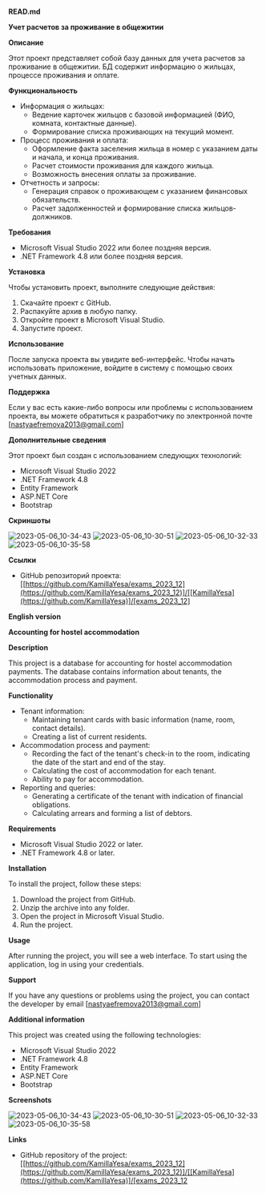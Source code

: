 **READ.md**

**Учет расчетов за проживание в общежитии**

**Описание**

Этот проект представляет собой базу данных для учета расчетов за проживание в общежитии. БД содержит информацию о жильцах, процессе проживания и оплате.

**Функциональность**

* Информация о жильцах:
    * Ведение карточек жильцов с базовой информацией (ФИО, комната, контактные данные).
    * Формирование списка проживающих на текущий момент.
* Процесс проживания и оплата:
    * Оформление факта заселения жильца в номер с указанием даты и начала, и конца проживания.
    * Расчет стоимости проживания для каждого жильца.
    * Возможность внесения оплаты за проживание.
* Отчетность и запросы:
    * Генерация справок о проживающем с указанием финансовых обязательств.
    * Расчет задолженностей и формирование списка жильцов-должников.

**Требования**

* Microsoft Visual Studio 2022 или более поздняя версия.
* .NET Framework 4.8 или более поздняя версия.

**Установка**

Чтобы установить проект, выполните следующие действия:

1. Скачайте проект с GitHub.
2. Распакуйте архив в любую папку.
3. Откройте проект в Microsoft Visual Studio.
4. Запустите проект.

**Использование**

После запуска проекта вы увидите веб-интерфейс. Чтобы начать использовать приложение, войдите в систему с помощью своих учетных данных.

**Поддержка**

Если у вас есть какие-либо вопросы или проблемы с использованием проекта, вы можете обратиться к разработчику по электронной почте [nastyaefremova2013@gmail.com]

**Дополнительные сведения**

Этот проект был создан с использованием следующих технологий:

* Microsoft Visual Studio 2022
* .NET Framework 4.8
* Entity Framework
* ASP.NET Core
* Bootstrap

**Скриншоты**  

![2023-05-06_10-34-43](https://github.com/KamillaYesa/exams_2023_12/assets/106431003/f5ad8743-8e92-42e3-94f7-db2fae6379b6)
![2023-05-06_10-30-51](https://github.com/KamillaYesa/exams_2023_12/assets/106431003/b2a95062-081b-4437-8be7-40b25c993c5b)
![2023-05-06_10-32-33](https://github.com/KamillaYesa/exams_2023_12/assets/106431003/10ec7691-7d16-4063-8ac7-16004d41c09a)
![2023-05-06_10-35-58](https://github.com/KamillaYesa/exams_2023_12/assets/106431003/1dafcbf3-7919-45bc-ad77-892c9132f20a)

**Ссылки**

* GitHub репозиторий проекта: [[https://github.com/KamillaYesa/exams_2023_12](https://github.com/KamillaYesa/exams_2023_12)]/[[KamillaYesa](https://github.com/KamillaYesa)]/[exams_2023_12]

**English version**

**Accounting for hostel accommodation**

**Description**

This project is a database for accounting for hostel accommodation payments. The database contains information about tenants, the accommodation process and payment.

**Functionality**

* Tenant information:
    * Maintaining tenant cards with basic information (name, room, contact details).
    * Creating a list of current residents.
* Accommodation process and payment:
    * Recording the fact of the tenant's check-in to the room, indicating the date of the start and end of the stay.
    * Calculating the cost of accommodation for each tenant.
    * Ability to pay for accommodation.
* Reporting and queries:
    * Generating a certificate of the tenant with indication of financial obligations.
    * Calculating arrears and forming a list of debtors.

**Requirements**

* Microsoft Visual Studio 2022 or later.
* .NET Framework 4.8 or later.

**Installation**

To install the project, follow these steps:

1. Download the project from GitHub.
2. Unzip the archive into any folder.
3. Open the project in Microsoft Visual Studio.
4. Run the project.

**Usage**

After running the project, you will see a web interface. To start using the application, log in using your credentials.

**Support**

If you have any questions or problems using the project, you can contact the developer by email [nastyaefremova2013@gmail.com]

**Additional information**

This project was created using the following technologies:

* Microsoft Visual Studio 2022
* .NET Framework 4.8
* Entity Framework
* ASP.NET Core
* Bootstrap

**Screenshots**

![2023-05-06_10-34-43](https://github.com/KamillaYesa/exams_2023_12/assets/106431003/f5ad8743-8e92-42e3-94f7-db2fae6379b6)
![2023-05-06_10-30-51](https://github.com/KamillaYesa/exams_2023_12/assets/106431003/b2a95062-081b-4437-8be7-40b25c993c5b)
![2023-05-06_10-32-33](https://github.com/KamillaYesa/exams_2023_12/assets/106431003/10ec7691-7d16-4063-8ac7-16004d41c09a)
![2023-05-06_10-35-58](https://github.com/KamillaYesa/exams_2023_12/assets/106431003/1dafcbf3-7919-45bc-ad77-892c9132f20a)

**Links**

* GitHub repository of the project: [[https://github.com/KamillaYesa/exams_2023_12](https://github.com/KamillaYesa/exams_2023_12)]/[[KamillaYesa](https://github.com/KamillaYesa)]/[exams_2023_12
